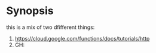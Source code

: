 # Synopsis

this is a mix of two dfifferent things:

1. https://cloud.google.com/functions/docs/tutorials/http
2. GH: 